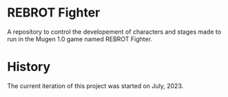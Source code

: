 # REBROT Fighter
A repository to control the developement of characters and stages made to run in the Mugen 1.0 game named REBROT Fighter.

# History
The current iteration of this project was started on July, 2023.